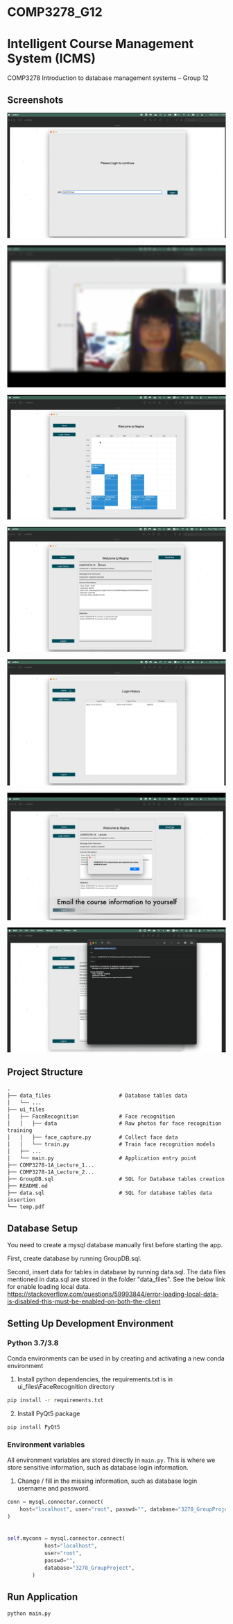 # COMP3278_G12


# Intelligent Course Management System (ICMS)

COMP3278 Introduction to database management systems – Group 12

## Screenshots
![login](./docs/login.png)

![face_recog](./docs/face_recog.png)

![home_1](./docs/home_1.png)

![home_2](./docs/home_2.png)

![login_history](./docs/login_history.png)

![email_noti](./docs/email_noti.png)

![email_content](./docs/email_content.png)


## Project Structure

    .
    ├── data_files                      # Database tables data
    │   └── ...
    ├── ui_files
    │   ├── FaceRecognition             # Face recognition
    │   │   ├── data                    # Raw photos for face recognition training
    │   │   ├── face_capture.py         # Collect face data
    │   │   └── train.py                # Train face recognition models
    │   ├── ...
    │   └── main.py                     # Application entry point
    ├── COMP3278-1A_Lecture_1...
    ├── COMP3278-1A_Lecture_2...
    ├── GroupDB.sql                     # SQL for Database tables creation
    ├── README.md
    ├── data.sql                        # SQL for database tables data insertion
    └── temp.pdf

## Database Setup

You need to create a mysql database manually first before starting the app.

First, create database by running GroupDB.sql.

Second, insert data for tables in database by running data.sql. The data files mentioned in data.sql are stored in the folder "data_files". See the below link for enable loading local data.  
https://stackoverflow.com/questions/59993844/error-loading-local-data-is-disabled-this-must-be-enabled-on-both-the-client

## Setting Up Development Environment

### Python 3.7/3.8
Conda environments can be used in by creating and activating a new conda environment  
1. Install python dependencies, the requirements.txt is in ui_files\FaceRecognition directory

```bash
pip install -r requirements.txt
```

2. Install PyQt5 package

```bash
pip install PyQt5
```

### Environment variables

All environment variables are stored directly in `main.py`.
This is where we store sensitive information, such as database login information.

1. Change / fill in the missing information, such as database login username and password.
```py
conn = mysql.connector.connect(
    host="localhost", user="root", passwd="", database="3278_GroupProject"
)


self.myconn = mysql.connector.connect(
            host="localhost",
            user="root",
            passwd="",
            database="3278_GroupProject",
        )
```

## Run Application
```bash
python main.py
```

